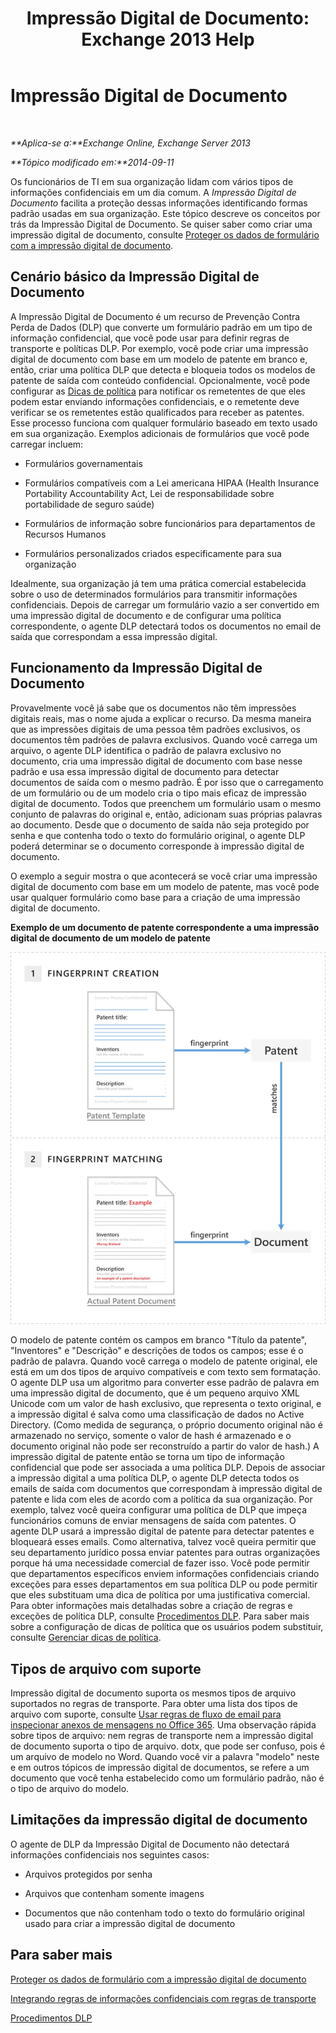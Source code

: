 ﻿---
title: 'Impressão Digital de Documento: Exchange 2013 Help'
TOCTitle: Impressão Digital de Documento
ms:assetid: 1e0c579c-26e0-462a-a1b0-d7506dfe05fa
ms:mtpsurl: https://technet.microsoft.com/pt-br/library/Dn635176(v=EXCHG.150)
ms:contentKeyID: 61203501
ms.date: 05/22/2018
mtps_version: v=EXCHG.150
ms.translationtype: MT
---

# Impressão Digital de Documento

 

_**Aplica-se a:**Exchange Online, Exchange Server 2013_

_**Tópico modificado em:**2014-09-11_

Os funcionários de TI em sua organização lidam com vários tipos de informações confidenciais em um dia comum. A *Impressão Digital de Documento* facilita a proteção dessas informações identificando formas padrão usadas em sua organização. Este tópico descreve os conceitos por trás da Impressão Digital de Documento. Se quiser saber como criar uma impressão digital de documento, consulte [Proteger os dados de formulário com a impressão digital de documento](protect-form-data-with-document-fingerprinting-exchange-2013-help.md).

## Cenário básico da Impressão Digital de Documento

A Impressão Digital de Documento é um recurso de Prevenção Contra Perda de Dados (DLP) que converte um formulário padrão em um tipo de informação confidencial, que você pode usar para definir regras de transporte e políticas DLP. Por exemplo, você pode criar uma impressão digital de documento com base em um modelo de patente em branco e, então, criar uma política DLP que detecta e bloqueia todos os modelos de patente de saída com conteúdo confidencial. Opcionalmente, você pode configurar as [Dicas de política](technical-overview-of-policy-tips-in-exchange-online-and-exchange-2013.md) para notificar os remetentes de que eles podem estar enviando informações confidenciais, e o remetente deve verificar se os remetentes estão qualificados para receber as patentes. Esse processo funciona com qualquer formulário baseado em texto usado em sua organização. Exemplos adicionais de formulários que você pode carregar incluem:

  - Formulários governamentais

  - Formulários compatíveis com a Lei americana HIPAA (Health Insurance Portability Accountability Act, Lei de responsabilidade sobre portabilidade de seguro saúde)

  - Formulários de informação sobre funcionários para departamentos de Recursos Humanos

  - Formulários personalizados criados especificamente para sua organização

Idealmente, sua organização já tem uma prática comercial estabelecida sobre o uso de determinados formulários para transmitir informações confidenciais. Depois de carregar um formulário vazio a ser convertido em uma impressão digital de documento e de configurar uma política correspondente, o agente DLP detectará todos os documentos no email de saída que correspondam a essa impressão digital.

## Funcionamento da Impressão Digital de Documento

Provavelmente você já sabe que os documentos não têm impressões digitais reais, mas o nome ajuda a explicar o recurso. Da mesma maneira que as impressões digitais de uma pessoa têm padrões exclusivos, os documentos têm padrões de palavra exclusivos. Quando você carrega um arquivo, o agente DLP identifica o padrão de palavra exclusivo no documento, cria uma impressão digital de documento com base nesse padrão e usa essa impressão digital de documento para detectar documentos de saída com o mesmo padrão. É por isso que o carregamento de um formulário ou de um modelo cria o tipo mais eficaz de impressão digital de documento. Todos que preenchem um formulário usam o mesmo conjunto de palavras do original e, então, adicionam suas próprias palavras ao documento. Desde que o documento de saída não seja protegido por senha e que contenha todo o texto do formulário original, o agente DLP poderá determinar se o documento corresponde à impressão digital de documento.

O exemplo a seguir mostra o que acontecerá se você criar uma impressão digital de documento com base em um modelo de patente, mas você pode usar qualquer formulário como base para a criação de uma impressão digital de documento.

**Exemplo de um documento de patente correspondente a uma impressão digital de documento de um modelo de patente**

![Um documento de patente combinando uma impressão digital de documentos.](images/Dn635176.9c952770-2cd4-4f62-9735-6d073344be7f(EXCHG.150).png "Um documento de patente combinando uma impressão digital de documentos.")

O modelo de patente contém os campos em branco "Título da patente", "Inventores" e "Descrição" e descrições de todos os campos; esse é o padrão de palavra. Quando você carrega o modelo de patente original, ele está em um dos tipos de arquivo compatíveis e com texto sem formatação. O agente DLP usa um algoritmo para converter esse padrão de palavra em uma impressão digital de documento, que é um pequeno arquivo XML Unicode com um valor de hash exclusivo, que representa o texto original, e a impressão digital é salva como uma classificação de dados no Active Directory. (Como medida de segurança, o próprio documento original não é armazenado no serviço, somente o valor de hash é armazenado e o documento original não pode ser reconstruído a partir do valor de hash.) A impressão digital de patente então se torna um tipo de informação confidencial que pode ser associada a uma política DLP. Depois de associar a impressão digital a uma política DLP, o agente DLP detecta todos os emails de saída com documentos que correspondam à impressão digital de patente e lida com eles de acordo com a política da sua organização. Por exemplo, talvez você queira configurar uma política de DLP que impeça funcionários comuns de enviar mensagens de saída com patentes. O agente DLP usará a impressão digital de patente para detectar patentes e bloqueará esses emails. Como alternativa, talvez você queira permitir que seu departamento jurídico possa enviar patentes para outras organizações porque há uma necessidade comercial de fazer isso. Você pode permitir que departamentos específicos enviem informações confidenciais criando exceções para esses departamentos em sua política DLP ou pode permitir que eles substituam uma dica de política por uma justificativa comercial. Para obter informações mais detalhadas sobre a criação de regras e exceções de política DLP, consulte [Procedimentos DLP](https://technet.microsoft.com/pt-br/library/jj938003\(v=exchg.150\)). Para saber mais sobre a configuração de dicas de política que os usuários podem substituir, consulte [Gerenciar dicas de política](how-to-configure-and-manage-policy-tips-a-dlp-feature-exchange.md).

## Tipos de arquivo com suporte

Impressão digital de documento suporta os mesmos tipos de arquivo suportados no regras de transporte. Para obter uma lista dos tipos de arquivo com suporte, consulte [Usar regras de fluxo de email para inspecionar anexos de mensagens no Office 365](https://technet.microsoft.com/pt-br/library/jj919236\(v=exchg.150\)). Uma observação rápida sobre tipos de arquivo: nem regras de transporte nem a impressão digital de documento suporta o tipo de arquivo. dotx, que pode ser confuso, pois é um arquivo de modelo no Word. Quando você vir a palavra "modelo" neste e em outros tópicos de impressão digital de documentos, se refere a um documento que você tenha estabelecido como um formulário padrão, não é o tipo de arquivo do modelo.

## Limitações da impressão digital de documento

O agente de DLP da Impressão Digital de Documento não detectará informações confidenciais nos seguintes casos:

  - Arquivos protegidos por senha

  - Arquivos que contenham somente imagens

  - Documentos que não contenham todo o texto do formulário original usado para criar a impressão digital de documento

## Para saber mais

[Proteger os dados de formulário com a impressão digital de documento](protect-form-data-with-document-fingerprinting-exchange-2013-help.md)

[Integrando regras de informações confidenciais com regras de transporte](integrating-sensitive-information-rules-with-transport-rules-exchange-2013-help.md)

[Procedimentos DLP](https://technet.microsoft.com/pt-br/library/jj938003\(v=exchg.150\))

